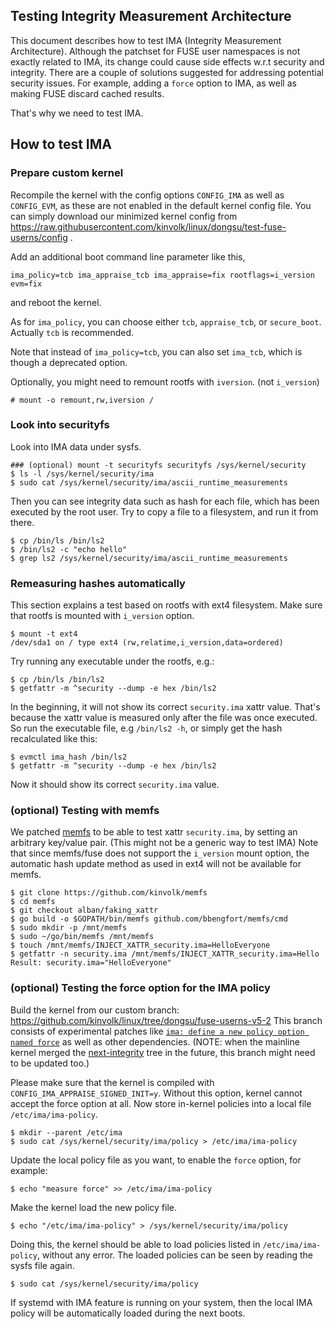 ## Testing Integrity Measurement Architecture

This document describes how to test IMA (Integrity Measurement Architecture).
Although the patchset for FUSE user namespaces is not exactly related to IMA,
its change could cause side effects w.r.t security and integrity. There are
a couple of solutions suggested for addressing potential security issues.
For example, adding a `force` option to IMA, as well as making FUSE discard
cached results.

That's why we need to test IMA.


## How to test IMA

### Prepare custom kernel

Recompile the kernel with the config options `CONFIG_IMA` as well as `CONFIG_EVM`,
as these are not enabled in the default kernel config file. You can simply download
our minimized kernel config from
https://raw.githubusercontent.com/kinvolk/linux/dongsu/test-fuse-userns/config .

Add an additional boot command line parameter like this,

```
ima_policy=tcb ima_appraise_tcb ima_appraise=fix rootflags=i_version evm=fix
```

and reboot the kernel.

As for `ima_policy`, you can choose either `tcb`, `appraise_tcb`, or `secure_boot`.
Actually `tcb` is recommended.

Note that instead of `ima_policy=tcb`, you can also set `ima_tcb`, which is
though a deprecated option.

Optionally, you might need to remount rootfs with `iversion`. (not `i_version`)

```
# mount -o remount,rw,iversion /
```

### Look into securityfs

Look into IMA data under sysfs.

```
### (optional) mount -t securityfs securityfs /sys/kernel/security
$ ls -l /sys/kernel/security/ima
$ sudo cat /sys/kernel/security/ima/ascii_runtime_measurements
```

Then you can see integrity data such as hash for each file, which has been
executed by the root user. Try to copy a file to a filesystem,
and run it from there.

```
$ cp /bin/ls /bin/ls2
$ /bin/ls2 -c "echo hello"
$ grep ls2 /sys/kernel/security/ima/ascii_runtime_measurements
```

### Remeasuring hashes automatically

This section explains a test based on rootfs with ext4 filesystem.
Make sure that rootfs is mounted with `i_version` option.


```
$ mount -t ext4
/dev/sda1 on / type ext4 (rw,relatime,i_version,data=ordered)
```

Try running any executable under the rootfs, e.g.:

```
$ cp /bin/ls /bin/ls2
$ getfattr -m ^security --dump -e hex /bin/ls2
```

In the beginning, it will not show its correct `security.ima` xattr value.
That's because the xattr value is measured only after the file was once
executed. So run the executable file, e.g `/bin/ls2 -h`, or simply get the
hash recalculated like this:

```
$ evmctl ima_hash /bin/ls2
$ getfattr -m ^security --dump -e hex /bin/ls2
```

Now it should show its correct `security.ima` value.

### (optional) Testing with memfs

We patched [memfs](https://github.com/bbengfort/memfs) to be able to test
xattr `security.ima`, by setting an arbitrary key/value pair. (This might
not be a generic way to test IMA) Note that since memfs/fuse does not
support the `i_version` mount option, the automatic hash update method as
used in ext4 will not be available for memfs.

```
$ git clone https://github.com/kinvolk/memfs
$ cd memfs
$ git checkout alban/faking_xattr
$ go build -o $GOPATH/bin/memfs github.com/bbengfort/memfs/cmd
$ sudo mkdir -p /mnt/memfs
$ sudo ~/go/bin/memfs /mnt/memfs
$ touch /mnt/memfs/INJECT_XATTR_security.ima=HelloEveryone
$ getfattr -n security.ima /mnt/memfs/INJECT_XATTR_security.ima=Hello
Result: security.ima="HelloEveryone"
```

### (optional) Testing the force option for the IMA policy

Build the kernel from our custom branch:
https://github.com/kinvolk/linux/tree/dongsu/fuse-userns-v5-2
This branch consists of experimental patches like [`ima: define a new policy
option named force`](https://marc.info/?l=linux-integrity&m=151275680115856&w=2)
as well as other dependencies. (NOTE: when the mainline kernel merged the
[next-integrity](https://kernel.googlesource.com/pub/scm/linux/kernel/git/zohar/linux-integrity/+/next-integrity) tree in the future, this branch might need to be updated too.)

Please make sure that the kernel is compiled with
`CONFIG_IMA_APPRAISE_SIGNED_INIT=y`. Without this option, kernel cannot
accept the force option at all. Now store in-kernel policies into a local
file `/etc/ima/ima-policy`.

```
$ mkdir --parent /etc/ima
$ sudo cat /sys/kernel/security/ima/policy > /etc/ima/ima-policy
```

Update the local policy file as you want, to enable the `force` option,
for example:

```
$ echo "measure force" >> /etc/ima/ima-policy
```

Make the kernel load the new policy file.

```
$ echo "/etc/ima/ima-policy" > /sys/kernel/security/ima/policy
```

Doing this, the kernel should be able to load policies listed in
`/etc/ima/ima-policy`, without any error. The loaded policies can be seen by
reading the sysfs file again.

```
$ sudo cat /sys/kernel/security/ima/policy

```

If systemd with IMA feature is running on your system, then the local IMA
policy will be automatically loaded during the next boots.

